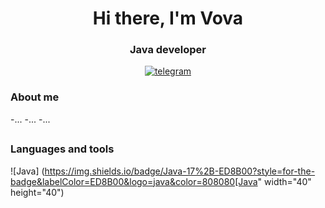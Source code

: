 <div id="header" align="center">
<h1>Hi there, I'm Vova</h1>
<h3>Java developer</h3>
<a href="linkedin-url">
<img src="https://img.shields.io/badge/Telegram-2CA5E0?style=flat-squeare&logo=telegram&logoColor=white" alt="telegram"/>
</a>
</div>
  
<h3>About me</h3>
-...
-...
-...

##

<h3>Languages and tools</h3>

![Java] (https://img.shields.io/badge/Java-17%2B-ED8B00?style=for-the-badge&labelColor=ED8B00&logo=java&color=808080[Java" width="40" height="40")

##
